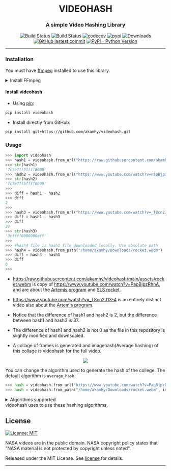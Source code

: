 <div align="center">

<h1> VIDEOHASH </h1>

<h3>A simple Video Hashing Library</h3>

</div>

<p align="center">
<a href="https://github.com/akamhy/videohash/actions?query=workflow%3AUbuntu"><img alt="Build Status" src="https://github.com/akamhy/videohash/workflows/Ubuntu/badge.svg"></a>
<a href="https://github.com/akamhy/videohash/actions?query=workflow%3AmacOS"><img alt="Build Status" src="https://github.com/akamhy/videohash/workflows/macOS/badge.svg"></a>
<a href="https://codecov.io/gh/akamhy/videohash"><img alt="codecov" src="https://codecov.io/gh/akamhy/videohash/branch/main/graph/badge.svg"></a>
<a href="https://pypi.org/project/videohash/"><img alt="pypi" src="https://img.shields.io/pypi/v/videohash.svg"></a>
<a href="https://pepy.tech/project/videohash?versions=1*"><img alt="Downloads" src="https://pepy.tech/badge/videohash/month"></a>
<a href="https://github.com/akamhy/videohash/commits/main"><img alt="GitHub lastest commit" src="https://img.shields.io/github/last-commit/akamhy/videohash?color=blue&style=flat-square"></a>
<a href="#"><img alt="PyPI - Python Version" src="https://img.shields.io/pypi/pyversions/videohash?style=flat-square"></a>
</p>

--------------------------------------------------------------------------


### Installation
You must have [ffmpeg](https://ffmpeg.org/) installed to use this library.
<details><summary>Install FFmpeg</summary>
<p>

###### Linux

  - APT
```bash
sudo apt install ffmpeg
```
  - Snap
```bash
sudo snap install ffmpeg
```

###### macOS
```bash
brew install ffmpeg
```
</p>
</details>



#### Install videohash

  - Using [pip](https://en.wikipedia.org/wiki/Pip_(package_manager)):

```bash
pip install videohash
```

  - Install directly from GitHub:

```bash
pip install git+https://github.com/akamhy/videohash.git
```

### Usage

```python
>>> import videohash
>>> hash1 = videohash.from_url("https://raw.githubusercontent.com/akamhy/videohash/main/assets/rocket.webm")
>>> str(hash1)
'7c7e7ff9ffff0000'
>>> hash2 = videohash.from_url("https://www.youtube.com/watch?v=PapBjpzRhnA")
>>> str(hash2)
'fc7e7ffbffff0000'
>>> 
>>> diff = hash1 - hash2
>>> diff
2
>>> 
>>> hash3 = videohash.from_url("https://www.youtube.com/watch?v=_T8cn2J13-4")
>>> diff = hash1 - hash3
>>> diff
37
>>> str(hash3)
'3cffff0000000eff'
>>>
>>> #hash4 file is hash1 file downloaded locally. Use absolute path
>>> hash4 = videohash.from_path("/home/akamhy/Downloads/rocket.webm")
>>> diff = hash4 - hash1
>>> diff
0
>>>
```

  - <https://raw.githubusercontent.com/akamhy/videohash/main/assets/rocket.webm> is copy of <https://www.youtube.com/watch?v=PapBjpzRhnA>, and are about the [Artemis program](https://en.wikipedia.org/wiki/Artemis_program) and [SLS rocket](https://en.wikipedia.org/wiki/Space_Launch_System).
 
  - <https://www.youtube.com/watch?v=_T8cn2J13-4> is an entirely distinct video also about the [Artemis program](https://en.wikipedia.org/wiki/Artemis_program).

  - Notice that the difference of hash1 and hash2 is 2, but the difference between hash1 and hash3 is 37.
  
  - The difference of hash1 and hash2 is not 0 as the file in this repository is slightly modified and downscaled.
  
  - A collage of frames is generated and imagehash(Average hashing) of this collage is videohash for the full video.

<div align="center">
<img src="https://raw.githubusercontent.com/akamhy/videohash/main/assets/collage.jpeg"><br>
</div>
  
You can change the algorithm used to generate the hash of the college. The default algorithm is `average_hash`.

```python
>>> hash = videohash.from_url("https://www.youtube.com/watch?v=PapBjpzRhnA", image_hash="crop_resistant_hash")
>>> hash = videohash.from_path("/home/akamhy/Downloads/rocket.webm", image_hash="phash")
```
<details><summary>Algorithms supported</summary>
<p>
- `average_hash`
- `phash`
- `dhash`
- `whash`
- `colorhash`
- `crop_resistant_hash`
</p>
</details>
videohash uses <https://github.com/JohannesBuchner/imagehash> to use these hashing algorithms.



## License
[![License: MIT](https://img.shields.io/badge/License-MIT-green.svg)](https://github.com/akamhy/videohash/blob/master/LICENSE)

NASA videos are in the public domain. NASA copyright policy states that "NASA material is not protected by copyright unless noted".

Released under the MIT License. See
[license](https://github.com/akamhy/videohash/blob/master/LICENSE) for details.

------------------------------------------------------------------------------------
